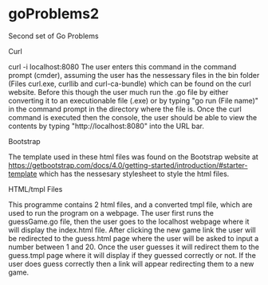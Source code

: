 # goProblems2
Second set of Go Problems 

Curl

curl -i localhost:8080
The user enters this command in the command prompt (cmder), assuming the user has the nessessary files in the bin folder (Files curl.exe, curllib and curl-ca-bundle) which can be found on the curl website. Before this though the user much run the .go file by either converting it to an executionable file (.exe) or by typing "go run (File name)" in the command prompt in the directory where the file is. Once the curl command is executed then the console, the user should be able to view the contents by typing "http://localhost:8080" into the URL bar.

Bootstrap

The template used in these html files was found on the Bootstrap website at https://getbootstrap.com/docs/4.0/getting-started/introduction/#starter-template which has the nessesary stylesheet to style the html files. 

HTML/tmpl Files

This programme contains 2 html files, and a converted tmpl file, which are used to run the program on a webpage. The user first runs the guessGame.go file, then the user goes to the localhost webpage where it will display the index.html file. After clicking the new game link the user will be redirected to the guess.html page where the user will be asked to input a number between 1 and 20. Once the user guesses it will redirect them to the guess.tmpl page where it will display if they guessed correctly or not. If the user does guess correctly then a link will appear redirecting them to a new game.

